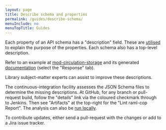 ```yaml
---
layout: page
title: Describe schema and properties
permalink: /guides/describe-schema/
menuInclude: no
menuTopTitle: Guides
---
```


Each property of an API schema has a "description" field.
These are [utilised](https://issues.folio.org/browse/FOLIO-1447) to explain the purpose of the properties.
Each schema also has a top-level description.

Refer to an example at [mod-circulation-storage](https://github.com/folio-org/mod-circulation-storage/blob/master/ramls/loan.json)
and its generated [documentation](https://s3.amazonaws.com/foliodocs/api/mod-circulation-storage/loan-storage.html#loan_storage_loans__loanId__get) (select the "Response" tab).

Library subject-matter experts can assist to improve these descriptions.

The continuous-integration facility assesses the JSON Schema files to determine the missing descriptions.
At GitHub, for any branch or pull-request build, follow the "details" link via the coloured checkmark through to Jenkins.
Then see "Artifacts" at the top-right for the "Lint raml-cop Report".
The analysis can also be [run locally](/guides/raml-cop/).

To contribute updates, either send a pull-request with the changes or add to a Jira issue tracker.

